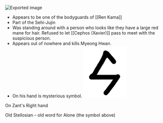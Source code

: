 ![Exported image](Zant.png)

- Appears to be one of the bodyguards of [[Ren Kama]]
- Part of the Sehi-Jujin
- Was standing around with a person who looks like they have a large red mane for hair. Refused to let [[Cephos (Xavier)]] pass to meet with the suspicious person.
- Appears out of nowhere and kills Myeong Hwan.
- On his hand is mysterious symbol.
 ![Exported image](z_Assets/NPCs/Zant/Rune.png)    

On Zant's Right hand

Old Stellosian – old word for Alone (the symbol above)